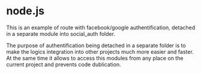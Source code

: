 # node.js

This is an example of route with facebook/google authentification, detached in a separate module into social_auth folder.

The purpose of  authentification being detached in a separate folder is to make the logics integration into other projects much more easier and faster. At the same time it allows to access this modules  from any place on the current project and prevents code dublication.
